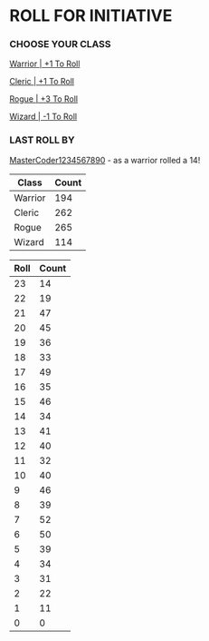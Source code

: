 # ROLL FOR INITIATIVE
### CHOOSE YOUR CLASS

[Warrior | +1 To Roll](https://github.com/benjaminsampica/benjaminsampica/issues/new?title=roll%7Cwarrior&body=Just+click+%27Submit+new+issue%27.)

[Cleric | +1 To Roll](https://github.com/benjaminsampica/benjaminsampica/issues/new?title=roll%7Ccleric&body=Just+click+%27Submit+new+issue%27.)

[Rogue | +3 To Roll](https://github.com/benjaminsampica/benjaminsampica/issues/new?title=roll%7Crogue&body=Just+click+%27Submit+new+issue%27.)

[Wizard | -1 To Roll](https://github.com/benjaminsampica/benjaminsampica/issues/new?title=roll%7Cwizard&body=Just+click+%27Submit+new+issue%27.)
### LAST ROLL BY
[MasterCoder1234567890](https://www.github.com/MasterCoder1234567890) - as a warrior rolled a 14!

|Class|Count|
|-|-|
|Warrior|194|
|Cleric|262|
|Rogue|265|
|Wizard|114|

|Roll|Count|
|-|-|
|23|14
|22|19
|21|47
|20|45
|19|36
|18|33
|17|49
|16|35
|15|46
|14|34
|13|41
|12|40
|11|32
|10|40
|9|46
|8|39
|7|52
|6|50
|5|39
|4|34
|3|31
|2|22
|1|11
|0|0
